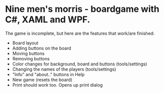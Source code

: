 # Nine men's morris - boardgame with C#, XAML and WPF.
The game is incomplete, but here are the features that work/are finished: 
- Board layout
- Adding buttons on the board
- Moving buttons
- Removing buttons
- Color changes for background, board and buttons (tools/settings)
- Changing the names of the players (tools/settings)
- "Info" and "about.." buttons in Help
- New game (resets the board)
- Print should work too. Opens up print dialog
